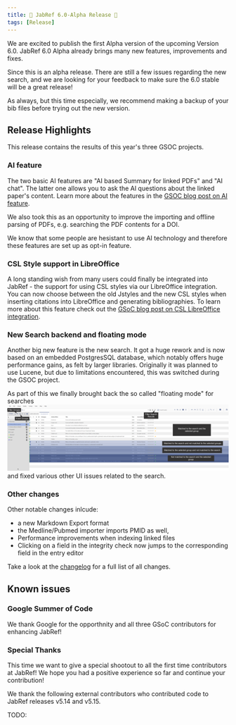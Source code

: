 ```yaml
---
title: 🎄 JabRef 6.0-Alpha Release 🎄
tags: [Release]
---
```


We are excited to publish the first Alpha version of the upcoming Version 6.0. JabRef 6.0 Alpha already brings many new features, improvements and fixes.

Since this is an alpha release. There are still a few issues regarding the new search, and we are looking for your feedback to make sure the 6.0 stable will be a great release!

As always, but this time especially, we recommend making a backup of your bib files before trying out the new version.

## Release Highlights

This release contains the results of this year's three GSOC projects.

### AI feature

The two basic AI features are "AI based Summary for linked PDFs" and "AI chat". The latter one allows you to ask the AI questions about the linked paper's content. Learn more about the features in the [GSOC blog post on AI feature](https://blog.jabref.org/2024/08/21/AI-chatting/).

We also took this as an opportunity to improve the importing and offline parsing of PDFs, e.g. searching the PDF contents for a DOI.

We know that some people are hesistant to use AI technology and therefore these features are set up as opt-in feature.

### CSL Style support in LibreOffice

A long standing wish from many users could finally be integrated into JabRef - the support for using CSL styles via our LibreOffice integration. You can now choose between the old Jstyles and the new CSL styles when inserting citations into LibreOffice and generating bibliographies. To learn more about this feature check out the  [GSoC blog post on CSL LibreOffice integration](https://blog.jabref.org/2024/08/26/GSoC-CSL/).

### New Search backend and floating mode

Another big new feature is the new search. It got a huge rework and is now based on an embedded PostgresSQL database, which notably offers huge performance gains, as felt by larger libraries. Originally it was planned to use Lucene, but due to limitations encountered, this was switched during the GSOC project.

As part of this we finally brought back the so called "floating mode" for searches ![alt text](/img/Floating_Mode_Light_Theme.png) and fixed various other UI issues related to the search.

### Other changes

Other notable changes inlcude:

- a new Markdown Export format
- the Medline/Pubmed importer imports PMID as well,
- Performance improvements when indexing linked files
- Clicking on a field in the integrity check now jumps to the corresponding field in the entry editor

Take a look at the [changelog](https://github.com/JabRef/jabref/blob/main/CHANGELOG.md) for a full list of all changes.

## Known issues


### Google Summer of Code

We thank Google for the opporthnity and all three GSoC contributors for enhancing JabRef!

### Special Thanks

This time we want to give a special shootout to all the first time contributors at JabRef! We hope you had a positive experience so far and continue your contribution!

We thank the following external contributors who contributed code to JabRef releases v5.14 and v5.15.

TODO:
